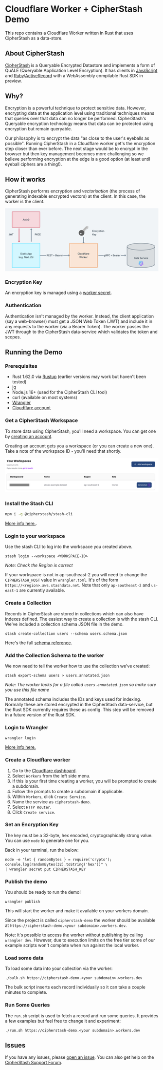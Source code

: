 # Cloudflare Worker + CipherStash Demo

This repo contains a Cloudflare Worker written in Rust that uses CipherStash as a data-store.

## About CipherStash

[CipherStash](https://cipherstash.com) is a Queryable Encrypted Datastore and implements a form of QuALE (Queryable Application Level Encryption).
It has clients in [JavaScript](https://github.com/cipherstash/cipherstash.js) and
[Ruby](https://github.com/cipherstash/ruby-client)/[ActiveRecord](https://github.com/cipherstash/activestash) with
a WebAssembly compilable Rust SDK in preview.

## Why?

Encryption is a powerful technique to protect sensitive data.
However, encrypting data at the application level using traditional techniques means that queries over that
data can no longer be performed.
CipherStash's Queryable encryption technology means that data can be protected using encryption but remain queryable.

Our philosophy is to encrypt the data "as close to the user's eyeballs as possible".
Running CipherStash in a Cloudflare worker get's the encryption step closer than ever before.
The next stage would be to encrypt in the browser but then key management becomes more challenging
so we believe performing encryption at the edge is a good option (at least until eyeball ciphers are a thing!).

## How it works

CipherStash performs encryption and _vectorisation_ (the process of generating indexable encrypted vectors)
at the client.
In this case, the worker is the client.

![Architecture of the worker](/assets/arch.png)

### Encryption Key

An encryption key is managed using a [worker
secret](https://developers.cloudflare.com/workers/wrangler/commands/#secret).

### Authentication

Authentication isn't managed by the worker.
Instead, the client application (say a web-browser) must get a JSON Web Token (JWT)
and include it in any requests to the worker (via a Bearer Token).
The worker passes the JWT through to the CipherStash data-service which validates the token and scopes.

## Running the Demo

### Prerequisites

* Rust 1.62.0 via [Rustup](https://rustup.rs/) (earlier versions may work but haven't been tested)
* [jq](https://stedolan.github.io/jq/)
* Node.js 16+ (used for the CipherStash CLI tool)
* curl (available on most systems)
* [Wrangler](https://developers.cloudflare.com/workers/wrangler/get-started/#install)
* [Cloudflare account](https://dash.cloudflare.com/sign-up)

### Get a CipherStash Workspace

To store data using CipherStash, you'll need a workspace.
You can get one by [creating an account](https://cipherstash.com/signup/start?type=activestash).

Creating an account gets you a workspace (or you can create a new one).
Take a note of the workspace ID - you'll need that shortly.

![Workspace Screenshot](/assets/workspace.png)

### Install the Stash CLI

```sh
npm i -g @cipherstash/stash-cli
```

[More info here.](https://docs.cipherstash.com/reference/stash-cli/stash-install-cli.html#step-1-install-dependencies).

### Login to your workspace

Use the stash CLI to log into the workspace you created above.

```
stash login --workspace <WORKSPACE-ID>
```
*Note: Check the Region is correct*

If your workspace is not in ap-southeast-2 you will need to change the `CIPHERSTASH_HOST` value in `wrangler.toml`.
It's of the form `https://<region>.aws.stashdata.net`.
Note that only `ap-southeast-2` and `us-east-1` are currently available.

### Create a Collection

Records in CipherStash are stored in collections which can also have indexes defined.
The easiest way to create a collection is with the stash CLI.
We've included a collection schema JSON file in the demo.

```
stash create-collection users --schema users.schema.json
```

Here's the full [schema reference](https://docs.cipherstash.com/reference/schema-definition.html).

### Add the Collection Schema to the worker

We now need to tell the worker how to use the collection we've created:

```
stash export-schema users > users.annotated.json
```

*Note: The worker looks for a file called `users.annotated.json` so make sure you use this file name*

The annotated schema includes the IDs and keys used for indexing.
Normally these are stored encrypted in the CipherStash data-service, but the Rust SDK currently requires these as config. This step will be removed in a future version of the Rust SDK.

### Login to Wrangler

```
wrangler login
```

[More info here.](https://developers.cloudflare.com/workers/wrangler/get-started/#authenticate)

### Create a Cloudflare worker

1. Go to the [Cloudflare dashboard](https://dash.cloudflare.com/).
2. Select `Workers` from the left side menu.
3. If this is your first time creating a worker, you will be prompted to create a subdomain.
4. Follow the prompts to create a subdomain if applicable.
5. Within `Workers`, click `Create Service`.
6. Name the service as `cipherstash-demo`.
7. Select `HTTP Router`.
8. Click `Create service`.

### Set an Encryption Key

The key must be a 32-byte, hex encoded, cryptographically strong value.
You can use `node` to generate one for you.

Back in your terminal, run the below:

```
node -e "let { randomBytes } = require('crypto'); console.log(randomBytes(32).toString('hex'))" \
| wrangler secret put CIPHERSTASH_KEY
```

### Publish the demo

You should be ready to run the demo!

```
wrangler publish
```

This will start the worker and make it available on your workers domain.

Since the project is called `cipherstash-demo` the worker should be available at `https://cipherstash-demo.<your subdomain>.workers.dev`.

Note: it's possible to access the worker without publishing by calling `wrangler dev`.
However, due to execution limits on the free tier some of our example scripts won't complete when run against the local worker.

### Load some data

To load some data into your collection via the worker:

```
./bulk.sh https://cipherstash-demo.<your subdomain>.workers.dev
```

The bulk script inserts each record individually so it can take a couple minutes to complete.

### Run Some Queries

The `run.sh` script is used to fetch a record and run some queries.
It provides a few examples but feel free to change it and experiment:

```
./run.sh https://cipherstash-demo.<your subdomain>.workers.dev
```

## Issues

If you have any issues, please [open an issue](https://github.com/cipherstash/cloudflare-worker-example/issues/new).
You can also get help on the [CipherStash Support Forum](https://discuss.cipherstash.com/).

